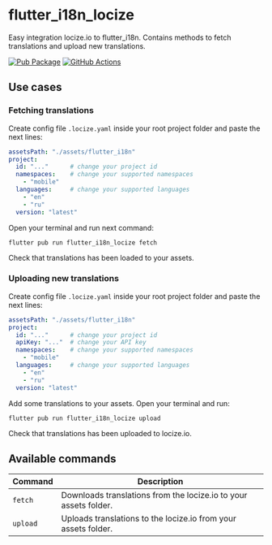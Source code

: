 # flutter_i18n_locize

Easy integration locize.io to flutter_i18n. Contains methods to fetch translations and upload new translations.

[![Pub Package](https://img.shields.io/pub/v/flutter_i18n_locize.svg)](https://pub.dev/packages/flutter_i18n_locize)
[![GitHub Actions](https://github.com/defint/flutter_i18n_locize/workflows/Publish%20CI/badge.svg)](https://github.com/defint/flutter_i18n_locize/actions)

## Use cases

### Fetching translations

Create config file `.locize.yaml` inside your root project folder and paste the next lines:

```yaml
assetsPath: "./assets/flutter_i18n"
project:
  id: "..."      # change your project id
  namespaces:    # change your supported namespaces
    - "mobile"
  languages:     # change your supported languages
    - "en"
    - "ru"
  version: "latest"
```

Open your terminal and run next command:

```
flutter pub run flutter_i18n_locize fetch
```

Check that translations has been loaded to your assets.

### Uploading new translations

Create config file `.locize.yaml` inside your root project folder and paste the next lines:

```yaml
assetsPath: "./assets/flutter_i18n"
project:
  id: "..."      # change your project id
  apiKey: "..."  # change your API key
  namespaces:    # change your supported namespaces
    - "mobile"
  languages:     # change your supported languages
    - "en"
    - "ru"
  version: "latest"
```

Add some translations to your assets.
Open your terminal and run:

```
flutter pub run flutter_i18n_locize upload
```

Check that translations has been uploaded to locize.io.

## Available commands

| Command | Description |
|---------|-------------|
| `fetch` | Downloads translations from the locize.io to your assets folder. |
| `upload` | Uploads translations to the locize.io from your assets folder. |
